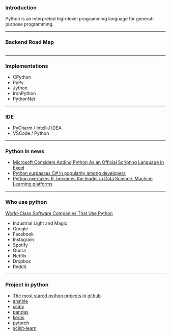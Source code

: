 ### Introduction

Python is an <span class="fragment highlight-current-blue">interpreted</span> <span class="fragment highlight-current-green">high-level</span> <span class="fragment highlight-current-red">programming language</span> for <span class="fragment highlight-current-green">general-purpose</span> programming.

---

### Backend Road Map

<a href="assets/img/backend.png" target="_blank">
    <img src="assets/img/backend.png" alt="" onclick>
</a>

---

### Implementations

*   <span class="fragment highlight-red">CPython</span>
*   PyPy
*   Jython
*   IronPython
*   PythonNet

---

### IDE

*   <span class="fragment highlight-red">PyCharm / IntelliJ IDEA</span>
*   VSCode / Python

---

### Python in news

*   [Microsoft Considers Adding Python As an Official Scripting Language in Excel](https://www.bleepingcomputer.com/news/microsoft/microsoft-considers-adding-python-as-an-official-scripting-language-to-excel/)
*   [Python surpasses C# in popularity among developers ](https://insights.stackoverflow.com/survey/2018/#technology-programming-scripting-and-markup-languages)
*   [Python overtakes R, becomes the leader in Data Science, Machine Learning platforms](https://www.kdnuggets.com/2017/08/python-overtakes-r-leader-analytics-data-science.html)

---

### Who use python

[World-Class Software Companies That Use Python](https://realpython.com/world-class-companies-using-python/)

*   Industrial Light and Magic
*   Google
*   Facebook
*   Instagram
*   Spotify
*   Quora
*   Netflix
*   Dropbox
*   Reddit

---

### Project in python

*   [The most stared python projects in github](https://github.com/search?q=stars%3A%3E1&s=stars&type=Repositories&l=Python)
*   [ansible](https://github.com/ansible/ansible)
*   [scipy](https://github.com/scipy/scipy)
*   [pandas](https://github.com/pandas-dev/pandas)
*   [keras](https://github.com/keras-team/keras)
*   [pytorch](https://github.com/pytorch/pytorch)
*   [scikit-learn](https://github.com/scikit-learn/scikit-learn)
